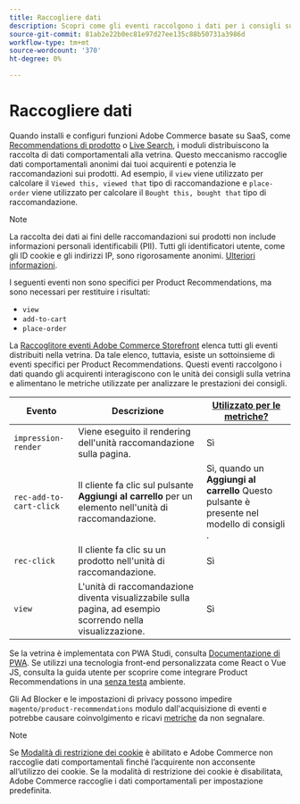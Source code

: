 ```yaml
---
title: Raccogliere dati
description: Scopri come gli eventi raccolgono i dati per i consigli sui prodotti.
source-git-commit: 81ab2e22b0ec81e97d27ee135c88b50731a3986d
workflow-type: tm+mt
source-wordcount: '370'
ht-degree: 0%

---
```


# Raccogliere dati

Quando installi e configuri funzioni Adobe Commerce basate su SaaS, come [Recommendations di prodotto](install-configure.md) o [Live Search](https://experienceleague.adobe.com/docs/commerce-merchant-services/live-search/onboard/install.html), i moduli distribuiscono la raccolta di dati comportamentali alla vetrina. Questo meccanismo raccoglie dati comportamentali anonimi dai tuoi acquirenti e potenzia le raccomandazioni sui prodotti. Ad esempio, il `view` viene utilizzato per calcolare il `Viewed this, viewed that` tipo di raccomandazione e `place-order` viene utilizzato per calcolare il `Bought this, bought that` tipo di raccomandazione.

>[!NOTE]
>
>La raccolta dei dati ai fini delle raccomandazioni sui prodotti non include informazioni personali identificabili (PII). Tutti gli identificatori utente, come gli ID cookie e gli indirizzi IP, sono rigorosamente anonimi. [Ulteriori informazioni](https://www.adobe.com/privacy/experience-cloud.html).

I seguenti eventi non sono specifici per Product Recommendations, ma sono necessari per restituire i risultati:

- `view`
- `add-to-cart`
- `place-order`

La [Raccoglitore eventi Adobe Commerce Storefront](https://developer.adobe.com/commerce/services/shared-services/storefront-events/collector/#quick-start) elenca tutti gli eventi distribuiti nella vetrina. Da tale elenco, tuttavia, esiste un sottoinsieme di eventi specifici per Product Recommendations. Questi eventi raccolgono i dati quando gli acquirenti interagiscono con le unità dei consigli sulla vetrina e alimentano le metriche utilizzate per analizzare le prestazioni dei consigli.

| Evento | Descrizione | [Utilizzato per le metriche?](workspace.md) |
| --- | --- | --- |
| `impression-render` | Viene eseguito il rendering dell&#39;unità raccomandazione sulla pagina. | Sì |
| `rec-add-to-cart-click` | Il cliente fa clic sul pulsante **Aggiungi al carrello** per un elemento nell&#39;unità di raccomandazione. | Sì, quando un **Aggiungi al carrello** Questo pulsante è presente nel modello di consigli . |
| `rec-click` | Il cliente fa clic su un prodotto nell&#39;unità di raccomandazione. | Sì |
| `view` | L&#39;unità di raccomandazione diventa visualizzabile sulla pagina, ad esempio scorrendo nella visualizzazione. | Sì |

Se la vetrina è implementata con PWA Studi, consulta [Documentazione di PWA](https://developer.adobe.com/commerce/pwa-studio/integrations/product-recommendations/). Se utilizzi una tecnologia front-end personalizzata come React o Vue JS, consulta la guida utente per scoprire come integrare Product Recommendations in una [senza testa](headless.md) ambiente.

Gli Ad Blocker e le impostazioni di privacy possono impedire `magento/product-recommendations` modulo dall&#39;acquisizione di eventi e potrebbe causare coinvolgimento e ricavi [metriche](workspace.md) da non segnalare.

>[!NOTE]
>
>Se [Modalità di restrizione dei cookie](https://experienceleague.adobe.com/docs/commerce-admin/start/compliance/privacy/compliance-cookie-law.html) è abilitato e Adobe Commerce non raccoglie dati comportamentali finché l’acquirente non acconsente all’utilizzo dei cookie. Se la modalità di restrizione dei cookie è disabilitata, Adobe Commerce raccoglie i dati comportamentali per impostazione predefinita.
